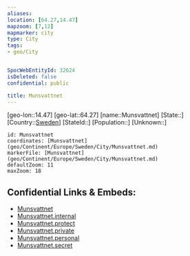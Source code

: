 ```yaml
---
aliases: 
location: [64.27,14.47]
mapzoom: [7,12] 
mapmarker: city 
type: City
tags:
- geo/City


SpocWebEntityId: 32624
isDeleted: false
confidential: public

title: Munsvattnet
---
```

[geo-lon::14.47]
[geo-lat::64.27]
[name::Munsvattnet]
[State::]
[Country::[Sweden](geo/Continent/Europe/Sweden.md)]
[StateId::]
[Population::]
[Unknown::]


```leaflet
id: Munsvattnet
coordinates: [Munsvattnet](geo/Continent/Europe/Sweden/City/Munsvattnet.md)
markerFile: [Munsvattnet](geo/Continent/Europe/Sweden/City/Munsvattnet.md)
defaultZoom: 11 
maxZoom: 18
```


## Confidential Links & Embeds: 
- [Munsvattnet](../../../../../../_public/geo/Continent/Europe/Sweden/City/Munsvattnet.md) 
- [Munsvattnet.internal](../../../../../../_internal/geo/Continent/Europe/Sweden/City/Munsvattnet.internal.md) 
- [Munsvattnet.protect](../../../../../../_protect/geo/Continent/Europe/Sweden/City/Munsvattnet.protect.md) 
- [Munsvattnet.private](../../../../../../_private/geo/Continent/Europe/Sweden/City/Munsvattnet.private.md) 
- [Munsvattnet.personal](../../../../../../_personal/geo/Continent/Europe/Sweden/City/Munsvattnet.personal.md) 
- [Munsvattnet.secret](../../../../../../_secret/geo/Continent/Europe/Sweden/City/Munsvattnet.secret.md) 
